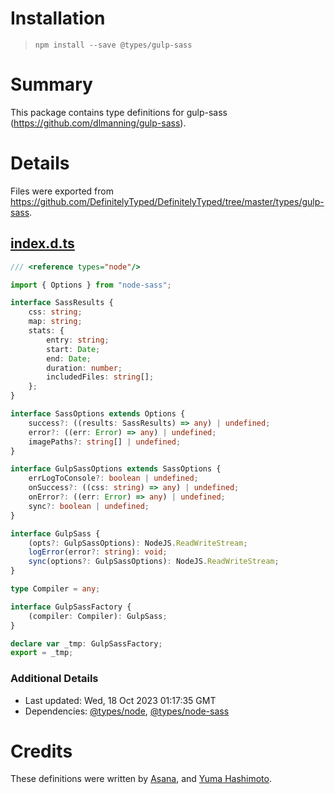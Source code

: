 # Installation
> `npm install --save @types/gulp-sass`

# Summary
This package contains type definitions for gulp-sass (https://github.com/dlmanning/gulp-sass).

# Details
Files were exported from https://github.com/DefinitelyTyped/DefinitelyTyped/tree/master/types/gulp-sass.
## [index.d.ts](https://github.com/DefinitelyTyped/DefinitelyTyped/tree/master/types/gulp-sass/index.d.ts)
````ts
/// <reference types="node"/>

import { Options } from "node-sass";

interface SassResults {
    css: string;
    map: string;
    stats: {
        entry: string;
        start: Date;
        end: Date;
        duration: number;
        includedFiles: string[];
    };
}

interface SassOptions extends Options {
    success?: ((results: SassResults) => any) | undefined;
    error?: ((err: Error) => any) | undefined;
    imagePaths?: string[] | undefined;
}

interface GulpSassOptions extends SassOptions {
    errLogToConsole?: boolean | undefined;
    onSuccess?: ((css: string) => any) | undefined;
    onError?: ((err: Error) => any) | undefined;
    sync?: boolean | undefined;
}

interface GulpSass {
    (opts?: GulpSassOptions): NodeJS.ReadWriteStream;
    logError(error?: string): void;
    sync(options?: GulpSassOptions): NodeJS.ReadWriteStream;
}

type Compiler = any;

interface GulpSassFactory {
    (compiler: Compiler): GulpSass;
}

declare var _tmp: GulpSassFactory;
export = _tmp;

````

### Additional Details
 * Last updated: Wed, 18 Oct 2023 01:17:35 GMT
 * Dependencies: [@types/node](https://npmjs.com/package/@types/node), [@types/node-sass](https://npmjs.com/package/@types/node-sass)

# Credits
These definitions were written by [Asana](https://asana.com), and [Yuma Hashimoto](https://github.com/yuma84).
